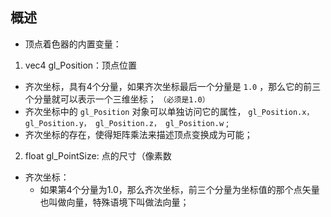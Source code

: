 ## 概述

* 顶点着色器的内置变量：

1. vec4 gl_Position：顶点位置
  + 齐次坐标，具有4个分量，如果齐次坐标最后一个分量是 `1.0` ，那么它的前三个分量就可以表示一个三维坐标； `（必须是1.0）` 
  + 齐次坐标中的 `gl_Position` 对象可以单独访问它的属性， `gl_Position.x， gl_Position.y， gl_Position.z， gl_Position.w` ;
  + 齐次坐标的存在，使得矩阵乘法来描述顶点变换成为可能；
2. float gl_PointSize: 点的尺寸（像素数

* 齐次坐标：
    - 如果第4个分量为1.0，那么齐次坐标，前三个分量为坐标值的那个点矢量也叫做向量，特殊语境下叫做法向量；


